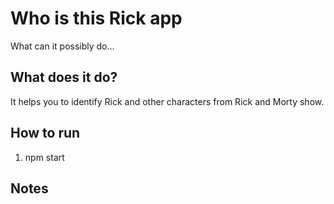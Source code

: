 # Who is this Rick app

What can it possibly do...

## What does it do?

It helps you to identify Rick and other characters from Rick and Morty show.

## How to run

1. npm start

## Notes
